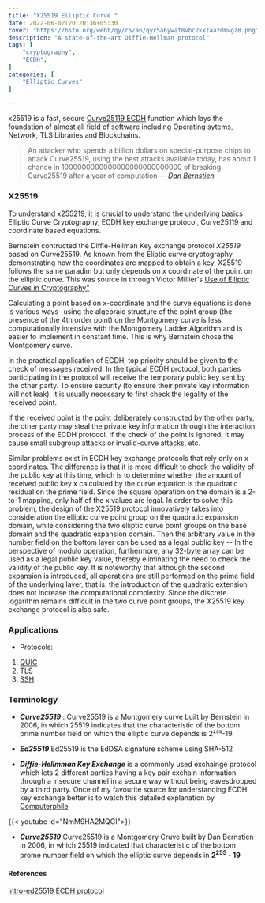 ```yaml
---
title: "X25519 Elliptic Curve "
date: 2022-06-02T20:20:36+05:30
cover: "https://hsto.org/webt/qy/r5/a6/qyr5a6ywaf8vbc2kxtaazdmvgz8.png"
description: "A state-of-the-art Diffie-Hellman protocol"
tags: [
    "cryptography",
    "ECDH",
]
categories: [
    "Elliptic Curves"
]

---
```



<!-- Overview of algorithimc rust implementation of x25519 WIP -->

x25519 is a fast, secure [Curve25119 ECDH](#terminology) function which lays the foundation of almost all field of software including Operating sytems, Network, TLS Libraries and Blockchains.



>An attacker who spends a billion dollars on special-purpose chips to attack Curve25519, using the best attacks available today, has about 1 chance in 1000000000000000000000000000 of breaking Curve25519 after a year of computation
> — <cite>[Dan Bernstien](https://dnscurve.org/crypto.html)</cite>

### X25519




To understand x255219, it is crucial to understand the underlying basics Elliptic Curve Cryptography, ECDH key exchange protocol, Curve25119 and coordinate based equations.






Bernstein contructed the Diffie-Hellman Key exchange protocol *X25519*  based on Curve25519. As known from the Eliptic curve cryptography demonstrating how the coordinates are mapped to obtain a key, X25519 follows the same paradim but only depends on x coordinate of the point on the elliptic curve. This was source in through Victor Millier's [Use of Elliptic Curves in Cryptography"]("https://link.springer.com/chapter/10.1007/3-540-39799-X_31")

Calculating a point based on x-coordinate and the curve equations is done is various ways- using the algebraic structure of the point group (the presence of the 4th order point) on the Montgomery curve is less computationally intensive with the Montgomery Ladder Algorithm and is easier to implement in constant time. This is why Bernstein chose the Montgomery curve.

In the practical application of ECDH, top priority should be given to the check of messages received. In the typical ECDH protocol, both parties participating in the protocol will receive the temporary public key sent by the other party. To ensure security (to ensure their private key information will not leak), it is usually necessary to first check the legality of the received point. 

If the received point is the point deliberately constructed by the other party, the other party may steal the private key information through the interaction process of the ECDH protocol. If the check of the point is ignored, it may cause small subgroup attacks or invalid-curve attacks, etc. 

Similar problems exist in ECDH key exchange protocols that rely only on x coordinates. The difference is that it is more difficult to check the validity of the public key at this time, which is to determine whether the amount of received public key x calculated by the curve equation is the quadratic residual on the prime field. Since the square operation on the domain is a 2-to-1 mapping, only half of the x values are legal. In order to solve this problem, the design of the X25519 protocol innovatively takes into consideration the elliptic curve point group on the quadratic expansion domain, while considering the two elliptic curve point groups on the base domain and the quadratic expansion domain. Then the arbitrary value in the number field on the bottom layer can be used as a legal public key -- In the perspective of modulo operation, furthermore, any 32-byte array can be used as a legal public key value, thereby eliminating the need to check the validity of the public key. It is noteworthy that although the second expansion is introduced, all operations are still performed on the prime field of the underlying layer, that is, the introduction of the quadratic extension does not increase the computational complexity. Since the discrete logarithm remains difficult in the two curve point groups, the X25519 key exchange protocol is also safe.
















### Applications

* Protocols:
1. [QUIC](https://en.wikipedia.org/wiki/QUIC)
2. [TLS](https://en.wikipedia.org/wiki/Transport_Layer_Security)
3. [SSH](https://en.wikipedia.org/wiki/Secure_Shell)










### Terminology


* ***Curve25519*** : Curve25519 is a Montgomery curve built by Bernstein in 2006, in which 25519 indicates that the characteristic of the bottom prime number field on which the elliptic curve depends is 2²⁵⁵-19

* ***Ed25519*** Ed25519 is the EdDSA signature scheme using SHA-512

* ***Diffie-Hellmman Key Exchange*** is a commonly used exchainge protocol which lets 2 different parties having a key pair exchain information through a insecure channel in a secure way without being eavesdropped by a third party. Once of my favourite source for understanding ECDH key exchange better is to watch this detailed explanation by [Computerphile](https://www.youtube.com/user/Computerphile)


{{< youtube id="NmM9HA2MQGI">}}




* ***Curve25519*** Curve25519 is a Montgomery Cruve built by Dan Bernstien in 2006, in which 25519 indicated that characteristic of the bottom prome number field on which the elliptic curve depends in **2<sup>255</sup> - 19**



#### References

[intro-ed25519](https://github.com/longcpp/CryptoInAction/blob/master/intro-ed25519/190902-intro-x25519.pdf) 
[ECDH protocol](https://en.wikipedia.org/wiki/Elliptic-curve_Diffie%E2%80%93Hellman)






<!-- https://coinexsmartchain.medium.com/a-deep-dive-into-x25519-7a926e8a91c7
https://medium.com/asecuritysite-when-bob-met-alice/youve-heard-of-x25519-but-what-s-so-special-about-x448-c790ef57ceb1
https://www.trustonic.com/technical-articles/field-arithmetic-for-curve25519/ 
https://medium.com/asecuritysite-when-bob-met-alice/the-fido2-and-post-quantum-cryptography-revolution-and-he-zkp-and-mpc-ccfc77ed5d85 
https://ianix.com/pub/curve25519-deployment.html-->



